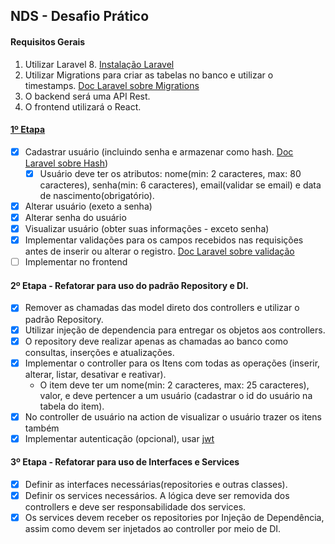 ## NDS - Desafio Prático

#### Requisitos Gerais
1. Utilizar Laravel 8. [Instalação Laravel](https://laravel.com/docs/8.x/installation#installation-via-composer)
2. Utilizar Migrations para criar as tabelas no banco e utilizar o timestamps. [Doc Laravel sobre Migrations](https://laravel.com/docs/8.x/migrations#introduction)
3. O backend será uma API Rest.
4. O frontend utilizará o React.

#### [1º Etapa](https://github.com/IvanovAlmeida/nds_practice_challenge/tree/etapa_1)
- [X] Cadastrar usuário (incluindo senha e armazenar como hash. [Doc Laravel sobre Hash](https://laravel.com/docs/8.x/hashing))
    - [X] Usuário deve ter os atributos: nome(min: 2 caracteres, max: 80 caracteres), senha(min: 6 caracteres), email(validar se email) e data de nascimento(obrigatório).
- [X] Alterar usuário (exeto a senha)
- [X] Alterar senha do usuário
- [X] Visualizar usuário (obter suas informações - exceto senha)
- [X] Implementar validações para os campos recebidos nas requisições antes de inserir ou alterar o registro. [Doc Laravel sobre validação](https://laravel.com/docs/8.x/validation#quick-writing-the-validation-logic)
- [ ] Implementar no frontend

#### 2º Etapa - Refatorar para uso do padrão Repository e DI.
- [X] Remover as chamadas das model direto dos controllers e utilizar o padrão Repository.
- [X] Utilizar injeção de dependencia para entregar os objetos aos controllers.
- [X] O repository deve realizar apenas as chamadas ao banco como consultas, inserções e atualizações.   
- [X] Implementar o controller para os Itens com todas as operações (inserir, alterar, listar, desativar e reativar).
    - O item deve ter um nome(min: 2 caracteres, max: 25 caracteres), valor, e deve pertencer a um usuário (cadastrar o id do usuário na tabela do item).
- [X] No controller de usuário na action de visualizar o usuário trazer os itens também
- [X] Implementar autenticação (opcional), usar [jwt](https://jwt-auth.readthedocs.io/en/develop/laravel-installation/)

#### 3º Etapa - Refatorar para uso de Interfaces e Services
- [X]  Definir as interfaces necessárias(repositories e outras classes).
- [X]  Definir os services necessários. A lógica deve ser removida dos controllers e deve ser responsabilidade dos services.
- [X]  Os services devem receber os repositories por Injeção de Dependência, assim como devem ser injetados ao controller por meio de DI.
